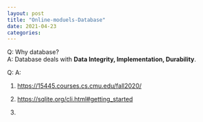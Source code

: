 ```yaml
---
layout: post
title: "Online-moduels-Database"
date: 2021-04-23
categories:
---
```


Q: Why database? <br>
A: Database deals with **Data Integrity, Implementation, Durability**.

Q:
A:

1. https://15445.courses.cs.cmu.edu/fall2020/

2. https://sqlite.org/cli.html#getting_started

3.
